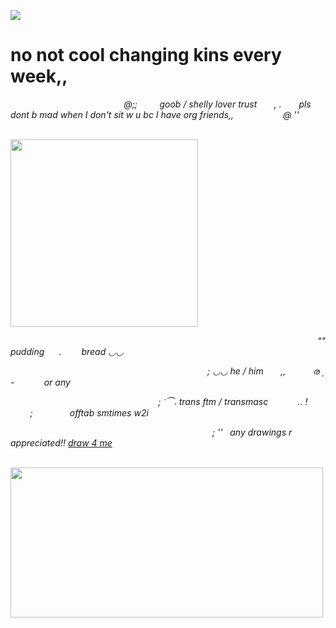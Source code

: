 ![](https://komarev.com/ghpvc/?username=litteryzu&color=825244&style=plastic&label=◡+VIEWS) 

# no not cool changing kins every week,,

<p style="text align: justify;"><em>&nbsp; &nbsp; &nbsp; &nbsp; &nbsp; &nbsp; &nbsp; &nbsp; &nbsp; &nbsp; &nbsp; &nbsp; &nbsp; &nbsp; &nbsp; &nbsp; &nbsp; &nbsp; &nbsp; &nbsp; &nbsp; &nbsp; &nbsp;  @;;&nbsp;&nbsp;&nbsp;&nbsp;&nbsp;&nbsp;&nbsp;&nbsp;  goob / shelly lover trust &nbsp;&nbsp;&nbsp;&nbsp;&nbsp; , .&nbsp;&nbsp;&nbsp;&nbsp;&nbsp;&nbsp; pls dont b mad when I don't sit w u bc I have org friends,,&nbsp;&nbsp;&nbsp;&nbsp;&nbsp;&nbsp;&nbsp;&nbsp;&nbsp; &nbsp; &nbsp;&nbsp;&nbsp;&nbsp;&nbsp;&nbsp;&nbsp; @ '' <p>

<p style="text-align: justify;"><em>&nbsp; &nbsp; &nbsp; &nbsp; &nbsp; &nbsp; &nbsp; &nbsp; &nbsp; &nbsp; &nbsp; &nbsp; &nbsp; &nbsp; &nbsp; &nbsp; &nbsp; &nbsp; &nbsp; &nbsp; &nbsp; &nbsp; &nbsp; &nbsp; &nbsp; &nbsp; &nbsp; &nbsp; &nbsp; &nbsp; &nbsp; &nbsp; &nbsp; &nbsp; &nbsp; &nbsp; &nbsp; &nbsp; &nbsp; &nbsp; &nbsp; &nbsp; <img src="https://github.com/user-attachments/assets/6e03129f-d665-4117-8049-b995d18633b0"
class="fr-fic fr-dib" width="300" height="299.712"></p>

<p style="text-align: justify;"><em>&nbsp; &nbsp; &nbsp; &nbsp; &nbsp; &nbsp; &nbsp; &nbsp; &nbsp; &nbsp; &nbsp; &nbsp; &nbsp; &nbsp; &nbsp; &nbsp; &nbsp; &nbsp; &nbsp; &nbsp; &nbsp; &nbsp; &nbsp; &nbsp; &nbsp; &nbsp; &nbsp; &nbsp; &nbsp; &nbsp; &nbsp; &nbsp; &nbsp; &nbsp; &nbsp; &nbsp; &nbsp; &nbsp; &nbsp; &nbsp; &nbsp; &nbsp; &nbsp; &nbsp; &nbsp; &nbsp; "" pudding&nbsp;&nbsp;&nbsp;&nbsp;&nbsp;&nbsp;.&nbsp;&nbsp;&nbsp;&nbsp;&nbsp;&nbsp;&nbsp;&nbsp;bread ◡◡ &nbsp;</p>

<p style="text align: justify;"><em>&nbsp; &nbsp; &nbsp; &nbsp; &nbsp; &nbsp; &nbsp; &nbsp; &nbsp; &nbsp; &nbsp; &nbsp; &nbsp; &nbsp; &nbsp; &nbsp; &nbsp; &nbsp; &nbsp; &nbsp; &nbsp; &nbsp; &nbsp; &nbsp; &nbsp; &nbsp; &nbsp; &nbsp; &nbsp; &nbsp; &nbsp; &nbsp; &nbsp; &nbsp; &nbsp; &nbsp; &nbsp; &nbsp; &nbsp; &nbsp;  ; ◡◡  he / him&nbsp;&nbsp;&nbsp;&nbsp;&nbsp;&nbsp;&nbsp;,,&nbsp;&nbsp;&nbsp;&nbsp;&nbsp;&nbsp;&nbsp;&nbsp;&nbsp;&nbsp;&nbsp;ര   ۪ - &nbsp;&nbsp;&nbsp;&nbsp;&nbsp;&nbsp;&nbsp;&nbsp;&nbsp;&nbsp;&nbsp;or any  &nbsp;</p> 

<p style="text align: justify;"><em>&nbsp; &nbsp; &nbsp; &nbsp; &nbsp; &nbsp; &nbsp; &nbsp; &nbsp; &nbsp; &nbsp; &nbsp; &nbsp; &nbsp; &nbsp; &nbsp; &nbsp; &nbsp; &nbsp; &nbsp; &nbsp; &nbsp;  &nbsp;  &nbsp;  &nbsp;  &nbsp; &nbsp;  &nbsp;  &nbsp;  &nbsp;      ;    ݁   ⏜𝅄 trans ftm / transmasc &nbsp;&nbsp;&nbsp;&nbsp;&nbsp; &nbsp; &nbsp; &nbsp;.. ! &nbsp;&nbsp;&nbsp;&nbsp;&nbsp;&nbsp;&nbsp;&nbsp;;  &nbsp;  &nbsp; &nbsp; &nbsp; &nbsp; &nbsp; &nbsp; offtab smtimes w2i  &nbsp;</p>

<p style="text align: justify;"><em>&nbsp; &nbsp; &nbsp; &nbsp; &nbsp; &nbsp; &nbsp; &nbsp; &nbsp; &nbsp; &nbsp; &nbsp; &nbsp; &nbsp; &nbsp; &nbsp; &nbsp; &nbsp; &nbsp; &nbsp; &nbsp; &nbsp; &nbsp; &nbsp; &nbsp; &nbsp; &nbsp; &nbsp; &nbsp; &nbsp; &nbsp; &nbsp; &nbsp; &nbsp; &nbsp; &nbsp; &nbsp; &nbsp; &nbsp; &nbsp; &nbsp; ; '' &nbsp; any drawings r appreciated!! <a href="https://glistenskinner.straw.page" id=""  >draw 4 me </a> 


&nbsp; &nbsp; &nbsp; &nbsp; &nbsp; &nbsp; &nbsp; &nbsp; &nbsp; &nbsp; &nbsp; &nbsp; &nbsp; &nbsp; &nbsp; &nbsp; &nbsp; &nbsp; &nbsp; &nbsp; &nbsp; &nbsp; &nbsp; &nbsp; &nbsp; &nbsp; &nbsp; &nbsp; &nbsp; &nbsp; &nbsp;<img src="https://github.com/user-attachments/assets/33d19887-7383-4799-bde5-38d38a8a1e02" class="fr-fic fr-dib" width="500" height="240.712"></p>



